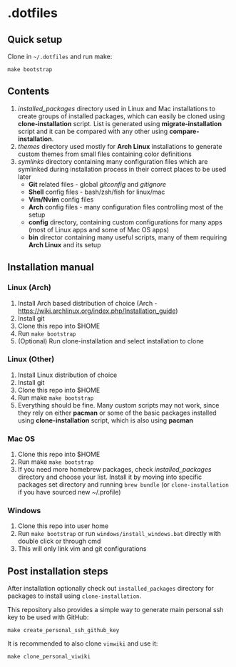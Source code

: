 # .dotfiles

## Quick setup
Clone in `~/.dotfiles` and run make:
```
make bootstrap
```

## Contents
1. *installed_packages* directory used in Linux and Mac installations to create groups of installed packages, which can easily be cloned using **clone-installation** script. List is generated using **migrate-installation** script and it can be compared with any other using **compare-installation**.
2. *themes* directory used mostly for **Arch Linux** installations to generate custom themes from small files containing color definitions
3. *symlinks* directory containing many configuration files which are symlinked during installation process in their correct places to be used later
    - **Git** related files - global *gitconfig* and *gitignore*
    - **Shell** config files - bash/zsh/fish for linux/mac
    - **Vim/Nvim** config files
    - **Arch** config files - many configuration files controlling most of the setup
    - **config** directory, containing custom configurations for many apps (most of Linux apps and some of Mac OS apps)
    - **bin** director containing many useful scripts, many of them requiring **Arch Linux** and its setup

## Installation manual
### Linux (Arch)
1. Install Arch based distribution of choice (Arch - https://wiki.archlinux.org/index.php/Installation_guide)
2. Install git
3. Clone this repo into $HOME
4. Run `make bootstrap`
5. (Optional) Run clone-installation and select installation to clone

### Linux (Other)
1. Install Linux distribution of choice
2. Install git
3. Clone this repo into $HOME
4. Run make `make bootstrap`
5. Everything should be fine. Many custom scripts may not work, since they rely on either **pacman** or some of the basic packages installed using **clone-installation** script, which is also using **pacman**

### Mac OS
1. Clone this repo into $HOME
2. Run make `make bootstrap`
3. If you need more homebrew packages, check *installed_packages* directory and choose your list. Install it by moving into specific packages set directory and running `brew bundle` (or `clone-installation` if you have sourced new ~/.profile)

### Windows
1. Clone this repo into user home
2. Run `make bootstrap` or run `windows/install_windows.bat` directly with double click or through cmd
3. This will only link vim and git configurations

## Post installation steps

After installation optionally check out `installed_packages` directory for packages to install using `clone-installation`.

This repository also provides a simple way to generate main personal ssh key to be used with GitHub:
```
make create_personal_ssh_github_key
```

It is recommended to also clone `vimwiki` and use it:
```
make clone_personal_viwiki
```
